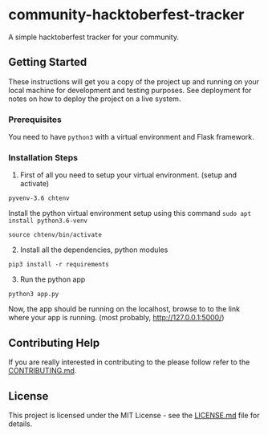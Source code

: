 # community-hacktoberfest-tracker
A simple hacktoberfest tracker for your community. 

## Getting Started
These instructions will get you a copy of the project up and running on your local machine for development and testing purposes. See deployment for notes on how to deploy the project on a live system.

### Prerequisites
You need to have `python3` with a virtual environment and Flask framework.

### Installation Steps
1. First of all you need to setup your virtual environment. (setup and activate)
```
pyvenv-3.6 chtenv
```
Install the python virtual environment setup using this command `sudo apt install python3.6-venv`
```
source chtenv/bin/activate
```
2. Install all the dependencies, python modules 
```
pip3 install -r requirements
```
3. Run the python app
```
python3 app.py
```
Now, the app should be running on the localhost, browse to to the link where your app is running. (most probably, http://127.0.0.1:5000/)

## Contributing Help
If you are really interested in contributing to the please follow refer to the [CONTRIBUTING.md](CONTRIBUTING.md).

## License
This project is licensed under the MIT License - see the [LICENSE.md](LICENSE.md) file for details.
